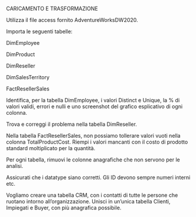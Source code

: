 CARICAMENTO E TRASFORMAZIONE

Utilizza il file access fornito AdventureWorksDW2020.

Importa le seguenti tabelle:

DimEmployee

DimProduct

DimReseller

DimSalesTerritory

FactResellerSales


Identifica, per la tabella DimEmployee, i valori Distinct e Unique, la % di valori validi, errori e nulli e uno screenshot del grafico esplicativo di ogni colonna.

Trova e correggi il problema nella tabella DimReseller.

Nella tabella FactResellerSales, non possiamo tollerare valori vuoti nella colonna TotalProductCost. Riempi i valori mancanti con il costo di prodotto standard moltiplicato per la quantità.

Per ogni tabella, rimuovi le colonne anagrafiche che non servono per le analisi.

Assicurati che i datatype siano corretti. Gli ID devono sempre numeri interni etc.

Vogliamo creare una tabella CRM, con i contatti di tutte le persone che ruotano intorno all’organizzazione. Unisci in un’unica tabella Clienti, Impiegati e Buyer, con più anagrafica possibile.
